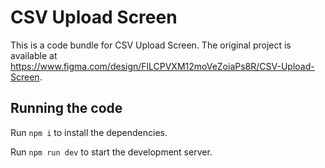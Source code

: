 
  # CSV Upload Screen

  This is a code bundle for CSV Upload Screen. The original project is available at https://www.figma.com/design/FlLCPVXM12moVeZoiaPs8R/CSV-Upload-Screen.

  ## Running the code

  Run `npm i` to install the dependencies.

  Run `npm run dev` to start the development server.
  